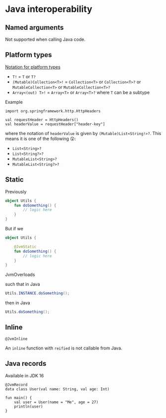 # Java interoperability

## Named arguments

Not supported when calling Java code.

## Platform types

[Notation for platform types](https://kotlinlang.org/docs/java-interop.html#notation-for-platform-types)

* `T!` = `T` or `T?`
* `(Mutable)Collection<T>!` = `Collection<T>` or `Collection<T>?` or `MutableCollection<T>` or `MutableCollection<T>?`
* `Array<(out) T>!` = `Array<T>` or `Array<T>?` where `T` can be a subtype

Example

```kotlin,noplayground
import org.springframework.http.HttpHeaders

val requestHeader = HttpHeaders()
val headerValue = requestHeader["header-key"]
```

where the notation of `headerValue` is given by `(Mutable)List<String!>?`. This means it is one of the following 😲:

* `List<String>?`
* `List<String?>?`
* `MutableList<String>?`
* `MutableList<String?>?`

## Static

Previously

```kotlin
object Utils {
    fun doSomething() {
        // logic here
    }
}
```

But if we 

```kotlin
object Utils {

    @JvmStatic
    fun doSomething() {
        // logic here
    }
}
```

JvmOverloads

such that in Java

```java
Utils.INSTANCE.doSomething();
```

then in Java

```java
Utils.doSomething();
```

## Inline

`@JvmInline`

An `inline` function with `reified` is not callable from Java.

## Java records

Available in JDK 16

```kotlin,noplayground
@JvmRecord
data class User(val name: String, val age: Int)

fun main() {
    val user = User(name = "Me", age = 27)
    println(user)
}
```

